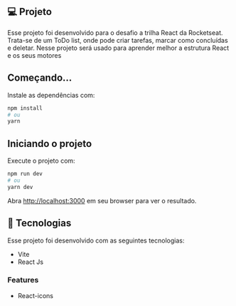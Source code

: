 ## 💻 Projeto

Esse projeto foi desenvolvido para o desafio a trilha React da Rocketseat. Trata-se de um ToDo list, onde pode criar tarefas, marcar como concluídas e deletar. Nesse projeto será usado para aprender melhor a estrutura React e os seus motores

## Começando...

Instale as dependências com:

```bash
npm install
# ou
yarn 
```

## Iniciando o projeto

Execute o projeto com:

```bash
npm run dev
# ou
yarn dev
```

Abra [http://localhost:3000](http://localhost:3000) em seu browser para ver o resultado.

## 🚀 Tecnologias

Esse projeto foi desenvolvido com as seguintes tecnologias:

- Vite
- React Js

### Features

- React-icons